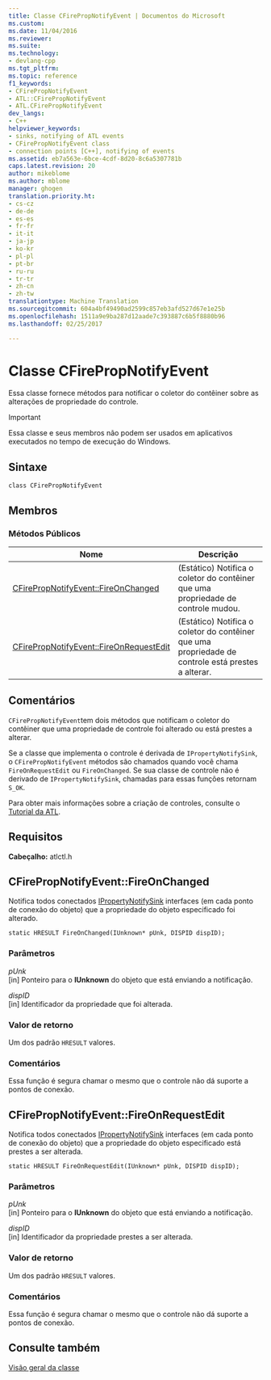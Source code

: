 ```yaml
---
title: Classe CFirePropNotifyEvent | Documentos do Microsoft
ms.custom: 
ms.date: 11/04/2016
ms.reviewer: 
ms.suite: 
ms.technology:
- devlang-cpp
ms.tgt_pltfrm: 
ms.topic: reference
f1_keywords:
- CFirePropNotifyEvent
- ATL::CFirePropNotifyEvent
- ATL.CFirePropNotifyEvent
dev_langs:
- C++
helpviewer_keywords:
- sinks, notifying of ATL events
- CFirePropNotifyEvent class
- connection points [C++], notifying of events
ms.assetid: eb7a563e-6bce-4cdf-8d20-8c6a5307781b
caps.latest.revision: 20
author: mikeblome
ms.author: mblome
manager: ghogen
translation.priority.ht:
- cs-cz
- de-de
- es-es
- fr-fr
- it-it
- ja-jp
- ko-kr
- pl-pl
- pt-br
- ru-ru
- tr-tr
- zh-cn
- zh-tw
translationtype: Machine Translation
ms.sourcegitcommit: 604a4bf49490ad2599c857eb3afd527d67e1e25b
ms.openlocfilehash: 1511a9e9ba287d12aade7c393887c6b5f8880b96
ms.lasthandoff: 02/25/2017

---
```

# <a name="cfirepropnotifyevent-class"></a>Classe CFirePropNotifyEvent
Essa classe fornece métodos para notificar o coletor do contêiner sobre as alterações de propriedade do controle.  
  
> [!IMPORTANT]
>  Essa classe e seus membros não podem ser usados em aplicativos executados no tempo de execução do Windows.  
  
## <a name="syntax"></a>Sintaxe  
  
```
class CFirePropNotifyEvent
```  
  
## <a name="members"></a>Membros  
  
### <a name="public-methods"></a>Métodos Públicos  
  
|Nome|Descrição|  
|----------|-----------------|  
|[CFirePropNotifyEvent::FireOnChanged](#fireonchanged)|(Estático) Notifica o coletor do contêiner que uma propriedade de controle mudou.|  
|[CFirePropNotifyEvent::FireOnRequestEdit](#fireonrequestedit)|(Estático) Notifica o coletor do contêiner que uma propriedade de controle está prestes a alterar.|  
  
## <a name="remarks"></a>Comentários  
 `CFirePropNotifyEvent`tem dois métodos que notificam o coletor do contêiner que uma propriedade de controle foi alterado ou está prestes a alterar.  
  
 Se a classe que implementa o controle é derivada de `IPropertyNotifySink`, o `CFirePropNotifyEvent` métodos são chamados quando você chama `FireOnRequestEdit` ou `FireOnChanged`. Se sua classe de controle não é derivado de `IPropertyNotifySink`, chamadas para essas funções retornam `S_OK`.  
  
 Para obter mais informações sobre a criação de controles, consulte o [Tutorial da ATL](../../atl/active-template-library-atl-tutorial.md).  
  
## <a name="requirements"></a>Requisitos  
 **Cabeçalho:** atlctl.h  
  
##  <a name="a-namefireonchangeda--cfirepropnotifyeventfireonchanged"></a><a name="fireonchanged"></a>CFirePropNotifyEvent::FireOnChanged  
 Notifica todos conectados [IPropertyNotifySink](http://msdn.microsoft.com/library/windows/desktop/ms692638) interfaces (em cada ponto de conexão do objeto) que a propriedade do objeto especificado foi alterado.  
  
```
static HRESULT FireOnChanged(IUnknown* pUnk, DISPID dispID);
```  
  
### <a name="parameters"></a>Parâmetros  
 *pUnk*  
 [in] Ponteiro para o **IUnknown** do objeto que está enviando a notificação.  
  
 *dispID*  
 [in] Identificador da propriedade que foi alterada.  
  
### <a name="return-value"></a>Valor de retorno  
 Um dos padrão `HRESULT` valores.  
  
### <a name="remarks"></a>Comentários  
 Essa função é segura chamar o mesmo que o controle não dá suporte a pontos de conexão.  
  
##  <a name="a-namefireonrequestedita--cfirepropnotifyeventfireonrequestedit"></a><a name="fireonrequestedit"></a>CFirePropNotifyEvent::FireOnRequestEdit  
 Notifica todos conectados [IPropertyNotifySink](http://msdn.microsoft.com/library/windows/desktop/ms692638) interfaces (em cada ponto de conexão do objeto) que a propriedade do objeto especificado está prestes a ser alterada.  
  
```
static HRESULT FireOnRequestEdit(IUnknown* pUnk, DISPID dispID);
```  
  
### <a name="parameters"></a>Parâmetros  
 *pUnk*  
 [in] Ponteiro para o **IUnknown** do objeto que está enviando a notificação.  
  
 *dispID*  
 [in] Identificador da propriedade prestes a ser alterada.  
  
### <a name="return-value"></a>Valor de retorno  
 Um dos padrão `HRESULT` valores.  
  
### <a name="remarks"></a>Comentários  
 Essa função é segura chamar o mesmo que o controle não dá suporte a pontos de conexão.  
  
## <a name="see-also"></a>Consulte também  
 [Visão geral da classe](../../atl/atl-class-overview.md)

